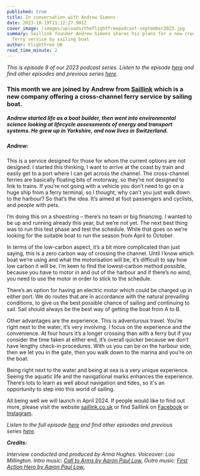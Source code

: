 ```yaml
---
published: true
title: In conversation with Andrew Simons
date: 2023-10-19T11:12:27.901Z
cover_image: /images/uploads/theflightfreepodcast-september2023.jpg
summary: Saillink founder Andrew Simons shares his plans for a new cross-channel
  ferry service by sailing boat
author: FlightFree UK
read_time_minute: 2
---
```

*T﻿his is episode 9 of our 2023 podcast series. Listen to the episode [here](https://flightfreeuk.podbean.com/e/in-conversation-with-andrew-simons/) and find other episodes and previous series [here](https://flightfree.co.uk/podcast).*

### This month we are joined by Andrew from [Saillink](https://saillink.co.uk/) which is a new company offering a cross-channel ferry service by sailing boat.

##### Andrew started life as a boat builder, then went into environmental science looking at lifecycle assessments of energy and transport systems. He grew up in Yorkshire, and now lives in Switzerland.

##### Andrew:

This is a service designed for those for whom the current options are not designed. I started this thinking, I want to arrive at the coast by train and easily get to a port where I can get across the channel. The cross-channel ferries are basically floating bits of motorway, so they’re not designed to link to trains. If you’re not going with a vehicle you don’t need to go on a huge ship from a ferry terminal, so I thought, why can’t you just walk down to the harbour? So that’s the idea. It’s aimed at foot passengers and cyclists, and people with pets.

I’m doing this on a shoestring – there’s no team or big financing. I wanted to be up and running already this year, but we’re not yet. The next best thing was to run this test phase and test the schedule. While that goes on we’re looking for the suitable boat to run the season from April to October. 

In terms of the low-carbon aspect, it’s a bit more complicated than just saying, this is a zero carbon way of crossing the channel. Until I know which boat we’re using and what the motorisation will be, it’s difficult to say how low carbon it will be. I’m keen to find the lowest-carbon method possible, because you have to motor in and out of the harbour and if there’s no wind, you need to use the motor in order to stick to the schedule. 

There’s an option for having an electric motor which could be charged up in either port. We do routes that are in accordance with the natural prevailing conditions, to give us the best possible chance of sailing and continuing to sail. Sail should always be the best way of getting the boat from A to B.

Other advantages are the experience. This is adventurous travel. You’re right next to the water, it’s very involving. I focus on the experience and the convenience. At four hours it’s a longer crossing than with a ferry but if you consider the time taken at either end, it’s overall quicker because we don’t have lengthy check-in procedures. With us you can be on the harbour side, then we let you in the gate, then you walk down to the marina and you’re on the boat. 

Being right next to the water and being at sea is a very unique experience. Seeing the aquatic life and the navigational marks enhances the experience. There’s lots to learn as well about navigation and tides, so it's an opportunity to step into this world of sailing.

All being well we will launch in April 2024. If people would like to find out more, please visit the website [saillink.co.uk](http://saillink.co.uk) or find Saillink on [Facebook](https://www.facebook.com/profile.php?id=100064535785989) or [Instagram](https://www.instagram.com/saillink.sailferry/).

*L﻿isten to the full episode [here](https://flightfreeuk.podbean.com/e/in-conversation-with-andrew-simons/) and find other episodes and previous series [here](https://flightfree.co.uk/podcast).* 

***Credits:***

*Interview conducted and produced by Anna Hughes. Voiceover: Lou Millington. Intro music:* [](https://uppbeat.io/t/dan-barton/the-executive-lounge)*[Call to Arms by Aaron Paul Low.](https://uppbeat.io/t/aaron-paul-low/call-to-arms) Outro music: [First Action Hero by Aaron Paul Low.](https://uppbeat.io/t/aaron-paul-low/first-action-hero)*